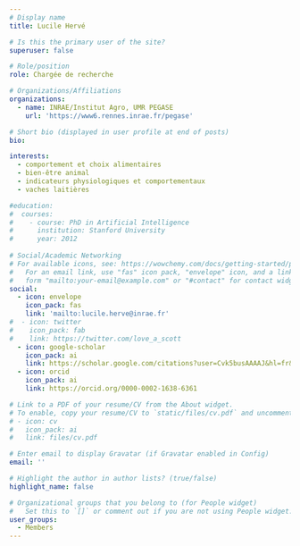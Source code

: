 ```yaml
---
# Display name
title: Lucile Hervé

# Is this the primary user of the site?
superuser: false

# Role/position
role: Chargée de recherche

# Organizations/Affiliations
organizations:
  - name: INRAE/Institut Agro, UMR PEGASE
    url: 'https://www6.rennes.inrae.fr/pegase'

# Short bio (displayed in user profile at end of posts)
bio: 

interests:
  - comportement et choix alimentaires
  - bien-être animal
  - indicateurs physiologiques et comportementaux
  - vaches laitières

#education:
#  courses:
#    - course: PhD in Artificial Intelligence
#      institution: Stanford University
#      year: 2012
 
# Social/Academic Networking
# For available icons, see: https://wowchemy.com/docs/getting-started/page-builder/#icons
#   For an email link, use "fas" icon pack, "envelope" icon, and a link in the
#   form "mailto:your-email@example.com" or "#contact" for contact widget.
social:
  - icon: envelope
    icon_pack: fas
    link: 'mailto:lucile.herve@inrae.fr'
#  - icon: twitter
#    icon_pack: fab
#    link: https://twitter.com/love_a_scott
  - icon: google-scholar
    icon_pack: ai
    link: https://scholar.google.com/citations?user=Cvk5busAAAAJ&hl=fr&oi=ao
  - icon: orcid
    icon_pack: ai
    link: https://orcid.org/0000-0002-1638-6361

# Link to a PDF of your resume/CV from the About widget.
# To enable, copy your resume/CV to `static/files/cv.pdf` and uncomment the lines below.
# - icon: cv
#   icon_pack: ai
#   link: files/cv.pdf

# Enter email to display Gravatar (if Gravatar enabled in Config)
email: ''

# Highlight the author in author lists? (true/false)
highlight_name: false

# Organizational groups that you belong to (for People widget)
#   Set this to `[]` or comment out if you are not using People widget.
user_groups:
  - Members
---
```

